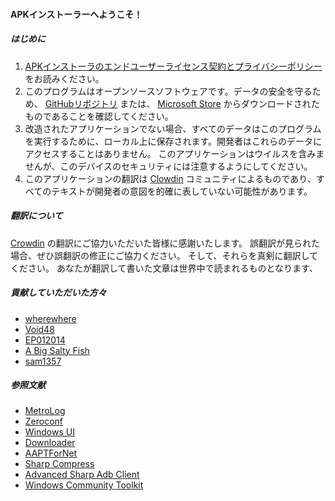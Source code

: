#### APKインストーラーへようこそ！

##### はじめに
1. [APKインストーラのエンドユーザーライセンス契約とプライバシーポリシー](https://github.com/Paving-Base/APK-Installer/blob/main/Privacy.md) をお読みください。
2. このプログラムはオープンソースソフトウェアです。データの安全を守るため、 [GitHubリポジトリ](https://github.com/Paving-Base/APK-Installer) または、  [Microsoft Store](https://www.microsoft.com/store/apps/9P2JFQ43FPPG) からダウンロードされたものであることを確認してください。
3. 改造されたアプリケーションでない場合、すべてのデータはこのプログラムを実行するために、ローカル上に保存されます。開発者はこれらのデータにアクセスすることはありません。 このアプリケーションはウイルスを含みませんが、このデバイスのセキュリティには注意するようにしてください。
4. このアプリケーションの翻訳は [Clowdin](https://crowdin.com/project/APKInstaller "Crowdin") コミュニティによるものであり、すべてのテキストが開発者の意図を的確に表していない可能性があります。

##### 翻訳について
[Crowdin](https://crowdin.com/project/APKInstaller "Crowdin") の翻訳にご協力いただいた皆様に感謝いたします。 誤翻訳が見られた場合、ぜひ誤翻訳の修正にご協力ください。 そして、それらを真剣に翻訳してください。 あなたが翻訳して書いた文章は世界中で読まれるものとなります、

##### 貢献していただいた方々
- [wherewhere](https://github.com/wherewhere)
- [Void48](https://github.com/Void48)
- [EP012014](https://github.com/EP012014)
- [A Big Salty Fish](https://github.com/bigsaltyfishes)
- [sam1357](https://github.com/sam1357)

##### 参照文献
- [MetroLog](https://github.com/roubachof/MetroLog "MetroLog")
- [Zeroconf](https://github.com/novotnyllc/Zeroconf "Zeroconf")
- [Windows UI](https://github.com/microsoft/microsoft-ui-xaml "Windows UI")
- [Downloader](https://github.com/bezzad/Downloader "Downloader")
- [AAPTForNet](https://github.com/canheo136/QuickLook.Plugin.ApkViewer "AAPTForNet")
- [Sharp Compress](https://github.com/adamhathcock/sharpcompress "Sharp Compress")
- [Advanced Sharp Adb Client](https://github.com/yungd1plomat/AdvancedSharpAdbClient "Advanced Sharp Adb Client")
- [Windows Community Toolkit](https://github.com/CommunityToolkit/WindowsCommunityToolkit "Windows Community Toolkit")